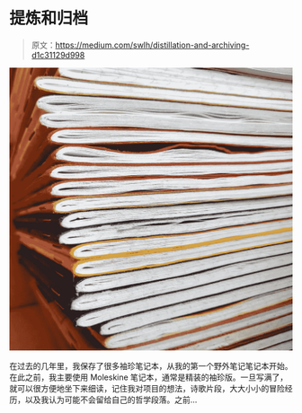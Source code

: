 # 提炼和归档

> 原文：<https://medium.com/swlh/distillation-and-archiving-d1c31129d998>

![](img/4e9725a7ef8de6fe3e0bcf8f129ec554.png)

在过去的几年里，我保存了很多袖珍笔记本，从我的第一个野外笔记笔记本开始。在此之前，我主要使用 Moleskine 笔记本，通常是精装的袖珍版。一旦写满了，就可以很方便地坐下来细读，记住我对项目的想法，诗歌片段，大大小小的冒险经历，以及我认为可能不会留给自己的哲学段落。之前…